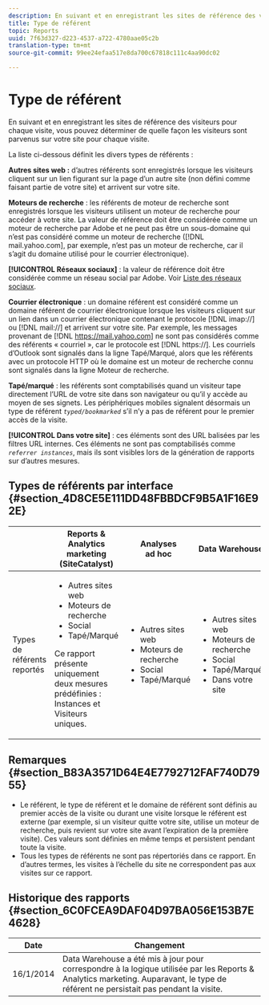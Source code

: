 ```yaml
---
description: En suivant et en enregistrant les sites de référence des visiteurs pour chaque visite, vous pouvez déterminer de quelle façon les visiteurs sont parvenus sur votre site pour chaque visite.
title: Type de référent
topic: Reports
uuid: 7f63d327-d223-4537-a722-4780aae05c2b
translation-type: tm+mt
source-git-commit: 99ee24efaa517e8da700c67818c111c4aa90dc02

---
```



# Type de référent

En suivant et en enregistrant les sites de référence des visiteurs pour chaque visite, vous pouvez déterminer de quelle façon les visiteurs sont parvenus sur votre site pour chaque visite.

La liste ci-dessous définit les divers types de référents :

**Autres sites web :** d’autres référents sont enregistrés lorsque les visiteurs cliquent sur un lien figurant sur la page d’un autre site (non défini comme faisant partie de votre site) et arrivent sur votre site.

**Moteurs de recherche** : les référents de moteur de recherche sont enregistrés lorsque les visiteurs utilisent un moteur de recherche pour accéder à votre site. La valeur de référence doit être considérée comme un moteur de recherche par Adobe et ne peut pas être un sous-domaine qui n’est pas considéré comme un moteur de recherche ([!DNL mail.yahoo.com], par exemple, n’est pas un moteur de recherche, car il s’agit du domaine utilisé pour le courrier électronique).

**[!UICONTROL Réseaux sociaux]** : la valeur de référence doit être considérée comme un réseau social par Adobe. Voir [Liste des réseaux sociaux](https://helpx.adobe.com/analytics/kb/list-social-networks.html).

**Courrier électronique** : un domaine référent est considéré comme un domaine référent de courrier électronique lorsque les visiteurs cliquent sur un lien dans un courrier électronique contenant le protocole [!DNL imap://] ou [!DNL mail://] et arrivent sur votre site. Par exemple, les messages provenant de [!DNL https://mail.yahoo.com] ne sont pas considérés comme des référents « courriel », car le protocole est [!DNL https://]. Les courriels d’Outlook sont signalés dans la ligne Tapé/Marqué, alors que les référents avec un protocole HTTP où le domaine est un moteur de recherche connu sont signalés dans la ligne Moteur de recherche.

**Tapé/marqué** : les référents sont comptabilisés quand un visiteur tape directement l’URL de votre site dans son navigateur ou qu’il y accède au moyen de ses signets. Les périphériques mobiles signalent désormais un type de référent *`typed/bookmarked`* s’il n’y a pas de référent pour le premier accès de la visite.

**[!UICONTROL Dans votre site]** : ces éléments sont des URL balisées par les filtres URL internes. Ces éléments ne sont pas comptabilisés comme *`referrer instances`*, mais ils sont visibles lors de la génération de rapports sur d’autres mesures.

## Types de référents par interface {#section_4D8CE5E111DD48FBBDCF9B5A1F16E92E}

<table id="table_EC7423532C7E44DE97B7FC0321585A2B"> 
 <thead> 
  <tr> 
   <th colname="col1" class="entry"> </th> 
   <th colname="col2" class="entry"> Reports &amp; Analytics marketing (SiteCatalyst) </th> 
   <th colname="col3" class="entry"> Analyses ad hoc </th> 
   <th colname="col4" class="entry"> Data Warehouse </th> 
  </tr>
 </thead>
 <tbody> 
  <tr> 
   <td colname="col1"> Types de référents reportés </td> 
   <td colname="col2"> 
    <ul id="ul_EFC8E81EC6DF4CC2AC0E290244FD5859"> 
     <li id="li_686FCAEB04054B9F8A7D2434E8C49F04">Autres sites web </li> 
     <li id="li_C232868230AA4A54958B524F3D8FDA35"> Moteurs de recherche </li> 
     <li id="li_A89BFD0468F74ED7822F64BE4A7332AE"> Social </li> 
     <li id="li_C824E6F7F6E748DD827A95B105ADBADD"> Tapé/Marqué </li> 
    </ul> <p> Ce rapport présente uniquement deux mesures prédéfinies : Instances et Visiteurs uniques. </p> </td> 
   <td colname="col3"> 
    <ul id="ul_FD81EB3C1BD949A39C5A9E9688D25271"> 
     <li id="li_6099E7E03F3843D484808258A332BBE9">Autres sites web </li> 
     <li id="li_5AABC02DA7964D578BF8404DA819245D"> Moteurs de recherche </li> 
     <li id="li_B18907AC7FA1429A893B57634EB7DC6F"> Social </li> 
     <li id="li_7674B67897994E1FA99BCD9B604BCB6E"> Tapé/Marqué </li> 
    </ul> </td> 
   <td colname="col4"> 
    <ul id="ul_C37ADBEC31D04295BF5CDEA25DB5191A"> 
     <li id="li_81A642C96C674669BA00B2DACA534B8A">Autres sites web </li> 
     <li id="li_29B9DA9F2AAD46A69886D34D5E6E43D4"> Moteurs de recherche </li> 
     <li id="li_E381EEF111F248F99EE39600D616B7C2"> Social </li> 
     <li id="li_596377F4D3C248BEA5191EE2985A2B13"> Tapé/Marqué </li> 
     <li id="li_A7A72D3D6B9A4CCFB43EDA77ABFDEDBC"> Dans votre site </li> 
    </ul> </td> 
  </tr> 
 </tbody> 
</table>

## Remarques {#section_B83A3571D64E4E7792712FAF740D7955}

* Le référent, le type de référent et le domaine de référent sont définis au premier accès de la visite ou durant une visite lorsque le référent est externe (par exemple, si un visiteur quitte votre site, utilise un moteur de recherche, puis revient sur votre site avant l’expiration de la première visite). Ces valeurs sont définies en même temps et persistent pendant toute la visite.
* Tous les types de référents ne sont pas répertoriés dans ce rapport. En d’autres termes, les visites à l’échelle du site ne correspondent pas aux visites sur ce rapport.

## Historique des rapports {#section_6C0FCEA9DAF04D97BA056E153B7E4628}

| Date | Changement |
|---|---|
| 16/1/2014 | Data Warehouse a été mis à jour pour correspondre à la logique utilisée par les Reports &amp; Analytics marketing. Auparavant, le type de référent ne persistait pas pendant la visite. |


